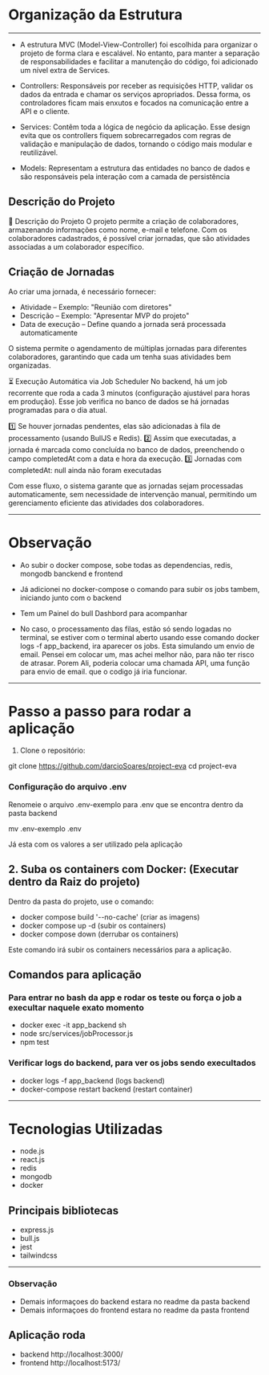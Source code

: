 # Organização da Estrutura
--------------------------------------------------------------------------------
- A estrutura MVC (Model-View-Controller) foi escolhida para organizar o projeto de forma clara e escalável. No entanto, para manter a separação de responsabilidades e facilitar a manutenção do código, foi adicionado um nível extra de Services.

- Controllers: Responsáveis por receber as requisições HTTP, validar os dados da entrada e chamar os serviços apropriados.
Dessa forma, os controladores ficam mais enxutos e focados na comunicação entre a API e o cliente.

- Services: Contêm toda a lógica de negócio da aplicação. Esse design evita que os controllers fiquem sobrecarregados com regras de validação e manipulação de dados, tornando o código mais modular e reutilizável.

- Models: Representam a estrutura das entidades no banco de dados e são responsáveis pela interação com a camada de persistência

## Descrição do Projeto
📝 Descrição do Projeto
O projeto permite a criação de colaboradores, armazenando informações como nome, e-mail e telefone. Com os colaboradores cadastrados, é possível criar jornadas, que são atividades associadas a um colaborador específico.

## Criação de Jornadas
Ao criar uma jornada, é necessário fornecer:
- Atividade – Exemplo: "Reunião com diretores"
- Descrição – Exemplo: "Apresentar MVP do projeto"
- Data de execução – Define quando a jornada será processada automaticamente

O sistema permite o agendamento de múltiplas jornadas para diferentes colaboradores, garantindo que cada um tenha suas atividades bem organizadas.

⏳ Execução Automática via Job Scheduler
No backend, há um job recorrente que roda a cada 3 minutos (configuração ajustável para horas em produção). Esse job verifica no banco de dados se há jornadas programadas para o dia atual.

1️⃣ Se houver jornadas pendentes, elas são adicionadas à fila de processamento (usando BullJS e Redis).
2️⃣ Assim que executadas, a jornada é marcada como concluída no banco de dados, preenchendo o campo completedAt com a data e hora da execução.
3️⃣ Jornadas com completedAt: null ainda não foram executadas

Com esse fluxo, o sistema garante que as jornadas sejam processadas automaticamente, sem necessidade de intervenção manual, permitindo um gerenciamento eficiente das atividades dos colaboradores.

--------------------------------------------------------------------------------
# Observação 

- Ao subir o docker compose, sobe todas as dependencias, redis, mongodb banckend e frontend

- Já adicionei no docker-compose o comando para subir os jobs tambem, iniciando junto com o backend

- Tem um Painel do bull Dashbord para acompanhar 

- No caso, o processamento das filas, estão só sendo logadas no terminal, se estiver com o terminal aberto 
usando esse comando docker logs -f app_backend, ira aparecer os jobs. Esta simulando um envio de email. 
Pensei em colocar um, mas achei melhor não, para não ter risco de atrasar. Porem Ali, poderia colocar uma chamada API, uma função para envio de email. que o codigo já iria funcionar. 
--------------------------------------------------------------------------------


# Passo a passo para rodar a aplicação

1. Clone o repositório:

git clone https://github.com/darcioSoares/project-eva
cd project-eva

### Configuração do arquivo .env

Renomeie o arquivo .env-exemplo para .env que se encontra dentro da pasta backend

mv .env-exemplo .env

Já esta com os valores a ser utilizado pela aplicação

## 2. Suba os containers com Docker: (Executar dentro da Raiz do projeto)

Dentro da pasta do projeto, use o comando:

- docker compose build '--no-cache' (criar as imagens)
- docker compose up -d (subir os containers)
- docker compose down (derrubar os containers)

Este comando irá subir os containers necessários para a aplicação.


## Comandos para aplicação
### Para entrar no bash da app e rodar os teste ou força o job a execultar naquele exato momento
- docker exec -it app_backend sh
- node src/services/jobProcessor.js
- npm test

### Verificar logs do backend, para ver os jobs sendo execultados
- docker logs -f app_backend (logs backend)
- docker-compose restart backend (restart container)

--------------------------------------------------------------------------------
# Tecnologias Utilizadas
- node.js
- react.js
- redis
- mongodb
- docker

## Principais bibliotecas
- express.js
- bull.js
- jest
- tailwindcss

--------------------------------------------------------------------------------

### Observação 
- Demais informaçoes do backend estara no readme da pasta backend
- Demais informaçoes do frontend estara no readme da pasta frontend

## Aplicação roda
- backend  http://localhost:3000/
- frontend http://localhost:5173/

